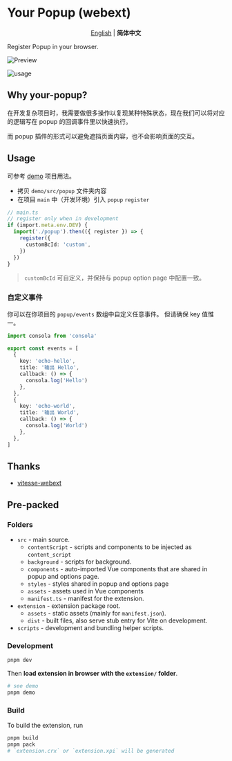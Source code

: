 # Your Popup (webext)

<p align='center'>
<a href="https://github.com/antfu/vitesse/blob/main/README.md">English</a> | <b>简体中文</b>
</p>

Register Popup in your browser.

![Preview](https://user-images.githubusercontent.com/25154432/234032515-70f24a0d-e405-49d4-84c5-8002ff9d573a.jpg)

![usage](https://user-images.githubusercontent.com/25154432/234032965-19c37bd8-f1e2-496b-9c45-a67dfd1c001e.gif)

## Why your-popup?

在开发复杂项目时，我需要做很多操作以复现某种特殊状态，现在我们可以将对应的逻辑写在 popup 的回调事件里以快速执行。

而 popup 插件的形式可以避免遮挡页面内容，也不会影响页面的交互。

## Usage

可参考 [demo](./demo) 项目用法。

- 拷贝 `demo/src/popup` 文件夹内容
- 在项目 `main` 中（开发环境）引入 `popup` `register`

```ts
// main.ts
// register only when in development
if (import.meta.env.DEV) {
  import('./popup').then(({ register }) => {
    register({
      customBcId: 'custom',
    })
  })
}
```

> `customBcId` 可自定义，并保持与 popup option page 中配置一致。

### 自定义事件

你可以在你项目的 `popup/events` 数组中自定义任意事件。
但请确保 key 值惟一。

```ts
import consola from 'consola'

export const events = [
  {
    key: 'echo-hello',
    title: '输出 Hello',
    callback: () => {
      consola.log('Hello')
    },
  },
  {
    key: 'echo-world',
    title: '输出 World',
    callback: () => {
      consola.log('World')
    },
  },
]
```

## Thanks

- [vitesse-webext](https://github.com/antfu/vitesse-webext)

## Pre-packed

### Folders

- `src` - main source.
  - `contentScript` - scripts and components to be injected as `content_script`
  - `background` - scripts for background.
  - `components` - auto-imported Vue components that are shared in popup and options page.
  - `styles` - styles shared in popup and options page
  - `assets` - assets used in Vue components
  - `manifest.ts` - manifest for the extension.
- `extension` - extension package root.
  - `assets` - static assets (mainly for `manifest.json`).
  - `dist` - built files, also serve stub entry for Vite on development.
- `scripts` - development and bundling helper scripts.

### Development

```bash
pnpm dev

```

Then **load extension in browser with the `extension/` folder**.

```bash
# see demo
pnpm demo
```

### Build

To build the extension, run

```bash
pnpm build
pnpm pack
# `extension.crx` or `extension.xpi` will be generated
```
